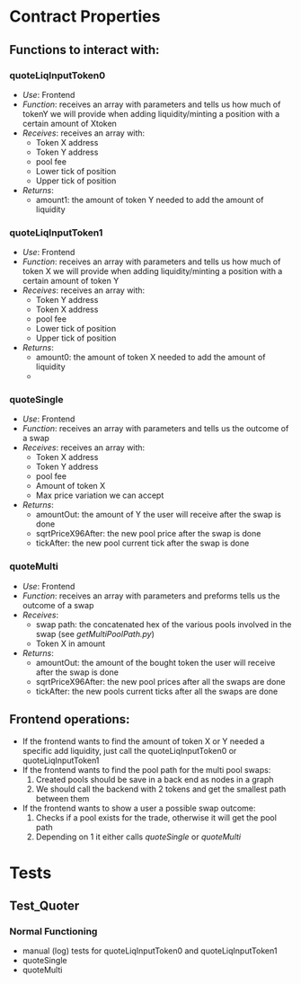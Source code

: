 # Contract Properties

## Functions to interact with:

### quoteLiqInputToken0

- _Use_: Frontend
- _Function_: receives an array with parameters and tells us how much of tokenY we will provide when adding liquidity/minting a position with a certain amount of Xtoken
- _Receives_: receives an array with:
  - Token X address
  - Token Y address
  - pool fee
  - Lower tick of position
  - Upper tick of position
- _Returns_:
  - amount1: the amount of token Y needed to add the amount of liquidity

### quoteLiqInputToken1

- _Use_: Frontend
- _Function_: receives an array with parameters and tells us how much of token X we will provide when adding liquidity/minting a position with a certain amount of token Y
- _Receives_: receives an array with:
  - Token Y address
  - Token X address
  - pool fee
  - Lower tick of position
  - Upper tick of position
- _Returns_:
  - amount0: the amount of token X needed to add the amount of liquidity
  -

### quoteSingle

- _Use_: Frontend
- _Function_: receives an array with parameters and tells us the outcome of a swap
- _Receives_: receives an array with:
  - Token X address
  - Token Y address
  - pool fee
  - Amount of token X
  - Max price variation we can accept
- _Returns_:
  - amountOut: the amount of Y the user will receive after the swap is done
  - sqrtPriceX96After: the new pool price after the swap is done
  - tickAfter: the new pool current tick after the swap is done

### quoteMulti

- _Use_: Frontend
- _Function_: receives an array with parameters and preforms tells us the outcome of a swap
- _Receives_:
  - swap path: the concatenated hex of the various pools involved in the swap (see _getMultiPoolPath.py_)
  - Token X in amount
- _Returns_:
  - amountOut: the amount of the bought token the user will receive after the swap is done
  - sqrtPriceX96After: the new pool prices after all the swaps are done
  - tickAfter: the new pools current ticks after all the swaps are done

## Frontend operations:

- If the frontend wants to find the amount of token X or Y needed a specific add liquidity, just call
  the quoteLiqInputToken0 or quoteLiqInputToken1
- If the frontend wants to find the pool path for the multi pool swaps:
  1. Created pools should be save in a back end as nodes in a graph
  2. We should call the backend with 2 tokens and get the smallest path between them
- If the frontend wants to show a user a possible swap outcome:
  1. Checks if a pool exists for the trade, otherwise it will get the pool path
  2. Depending on 1 it either calls _quoteSingle_ or _quoteMulti_

# Tests

## Test_Quoter

### Normal Functioning

- manual (log) tests for quoteLiqInputToken0 and quoteLiqInputToken1
- quoteSingle
- quoteMulti
